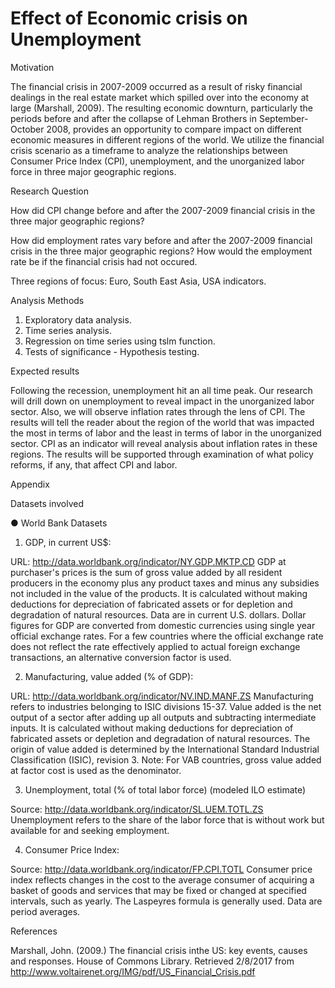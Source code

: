 # Effect of Economic crisis on Unemployment 


Motivation

The financial crisis in 2007-2009 occurred as a result of risky financial dealings in the real estate market which spilled over into the economy at large (Marshall, 2009). The resulting economic downturn, particularly the periods before and after the collapse of Lehman Brothers in September-October 2008, provides an opportunity to compare impact on different economic measures in different regions of the world. We utilize the financial crisis scenario as a timeframe to analyze the relationships between Consumer Price Index (CPI),  unemployment, and  the unorganized labor force in three major geographic regions.

Research Question

How did CPI change before and after the 2007-2009 financial crisis in the three major geographic regions?

How did employment rates vary before and after the 2007-2009 financial crisis in the three major geographic regions? How would the employment rate be if the financial crisis had not occured.

Three regions of focus: Euro, South East Asia, USA  indicators.
		 		 	 	 					
Analysis Methods 

1.	Exploratory data analysis.
2.	Time series analysis.
3.	Regression on time series using tslm function.
4.	Tests of significance - Hypothesis testing.

Expected results 

Following the recession, unemployment hit an all time peak. Our research will drill down on unemployment to reveal impact in the unorganized labor sector. Also, we will observe inflation rates through the lens of CPI. The results will tell the reader about the region of the world that was impacted the most in terms of labor and the least in terms of labor in the unorganized sector. CPI as an indicator will reveal analysis about inflation rates in these regions. The results will be supported through examination of what policy reforms, if any, that affect CPI and labor.


Appendix

Datasets involved

●	World Bank Datasets
1.	GDP, in current US$: 

URL: http://data.worldbank.org/indicator/NY.GDP.MKTP.CD
GDP at purchaser's prices is the sum of gross value added by all resident producers in the economy plus any product taxes and minus any subsidies not included in the value of the products. It is calculated without making deductions for depreciation of fabricated assets or for depletion and degradation of natural resources. 
Data are in current U.S. dollars. Dollar figures for GDP are converted from domestic currencies using single year official exchange rates. For a few countries where the official exchange rate does not reflect the rate effectively applied to actual foreign exchange transactions, an alternative conversion factor is used.

2.	Manufacturing, value added (% of GDP): 

URL: http://data.worldbank.org/indicator/NV.IND.MANF.ZS
Manufacturing refers to industries belonging to ISIC divisions 15-37. Value added is the net output of a sector after adding up all outputs and subtracting intermediate inputs. It is calculated without making deductions for depreciation of fabricated assets or depletion and degradation of natural resources. The origin of value added is determined by the International Standard Industrial Classification (ISIC), revision 3. Note: For VAB countries, gross value added at factor cost is used as the denominator.

3.	Unemployment, total (% of total labor force) (modeled ILO estimate)

Source: http://data.worldbank.org/indicator/SL.UEM.TOTL.ZS
Unemployment refers to the share of the labor force that is without work but available for and seeking employment.

4.	Consumer Price Index: 

Source: http://data.worldbank.org/indicator/FP.CPI.TOTL
Consumer price index reflects changes in the cost to the average consumer of acquiring a basket of goods and services that may be fixed or changed at specified intervals, such as yearly. The Laspeyres formula is generally used. Data are period averages.

References

Marshall, John. (2009.) The financial crisis inthe US: key events, causes and responses. House of Commons Library.  Retrieved 2/8/2017 from http://www.voltairenet.org/IMG/pdf/US_Financial_Crisis.pdf
